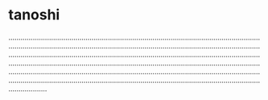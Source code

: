 # tanoshi

...........................................................................................................................................................................................................................................................................................................................................................................................................................................................................................................................................................................................................................................................................................................................................................................................
